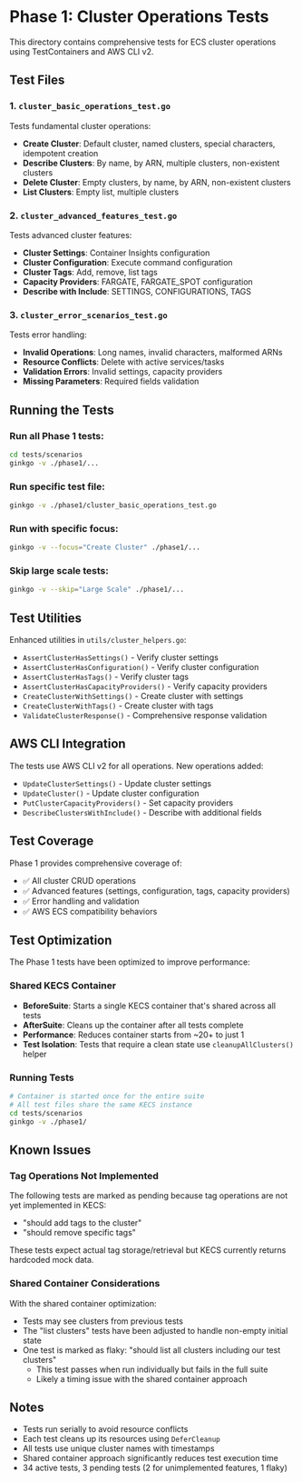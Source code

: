# Phase 1: Cluster Operations Tests

This directory contains comprehensive tests for ECS cluster operations using TestContainers and AWS CLI v2.

## Test Files

### 1. `cluster_basic_operations_test.go`
Tests fundamental cluster operations:
- **Create Cluster**: Default cluster, named clusters, special characters, idempotent creation
- **Describe Clusters**: By name, by ARN, multiple clusters, non-existent clusters
- **Delete Cluster**: Empty clusters, by name, by ARN, non-existent clusters
- **List Clusters**: Empty list, multiple clusters

### 2. `cluster_advanced_features_test.go`
Tests advanced cluster features:
- **Cluster Settings**: Container Insights configuration
- **Cluster Configuration**: Execute command configuration
- **Cluster Tags**: Add, remove, list tags
- **Capacity Providers**: FARGATE, FARGATE_SPOT configuration
- **Describe with Include**: SETTINGS, CONFIGURATIONS, TAGS

### 3. `cluster_error_scenarios_test.go`
Tests error handling:
- **Invalid Operations**: Long names, invalid characters, malformed ARNs
- **Resource Conflicts**: Delete with active services/tasks
- **Validation Errors**: Invalid settings, capacity providers
- **Missing Parameters**: Required fields validation

## Running the Tests

### Run all Phase 1 tests:
```bash
cd tests/scenarios
ginkgo -v ./phase1/...
```

### Run specific test file:
```bash
ginkgo -v ./phase1/cluster_basic_operations_test.go
```

### Run with specific focus:
```bash
ginkgo -v --focus="Create Cluster" ./phase1/...
```

### Skip large scale tests:
```bash
ginkgo -v --skip="Large Scale" ./phase1/...
```

## Test Utilities

Enhanced utilities in `utils/cluster_helpers.go`:
- `AssertClusterHasSettings()` - Verify cluster settings
- `AssertClusterHasConfiguration()` - Verify cluster configuration
- `AssertClusterHasTags()` - Verify cluster tags
- `AssertClusterHasCapacityProviders()` - Verify capacity providers
- `CreateClusterWithSettings()` - Create cluster with settings
- `CreateClusterWithTags()` - Create cluster with tags
- `ValidateClusterResponse()` - Comprehensive response validation

## AWS CLI Integration

The tests use AWS CLI v2 for all operations. New operations added:
- `UpdateClusterSettings()` - Update cluster settings
- `UpdateCluster()` - Update cluster configuration
- `PutClusterCapacityProviders()` - Set capacity providers
- `DescribeClustersWithInclude()` - Describe with additional fields

## Test Coverage

Phase 1 provides comprehensive coverage of:
- ✅ All cluster CRUD operations
- ✅ Advanced features (settings, configuration, tags, capacity providers)
- ✅ Error handling and validation
- ✅ AWS ECS compatibility behaviors

## Test Optimization

The Phase 1 tests have been optimized to improve performance:

### Shared KECS Container
- **BeforeSuite**: Starts a single KECS container that's shared across all tests
- **AfterSuite**: Cleans up the container after all tests complete
- **Performance**: Reduces container starts from ~20+ to just 1
- **Test Isolation**: Tests that require a clean state use `cleanupAllClusters()` helper

### Running Tests
```bash
# Container is started once for the entire suite
# All test files share the same KECS instance
cd tests/scenarios
ginkgo -v ./phase1/
```

## Known Issues

### Tag Operations Not Implemented
The following tests are marked as pending because tag operations are not yet implemented in KECS:
- "should add tags to the cluster" 
- "should remove specific tags"

These tests expect actual tag storage/retrieval but KECS currently returns hardcoded mock data.

### Shared Container Considerations
With the shared container optimization:
- Tests may see clusters from previous tests
- The "list clusters" tests have been adjusted to handle non-empty initial state
- One test is marked as flaky: "should list all clusters including our test clusters"
  - This test passes when run individually but fails in the full suite
  - Likely a timing issue with the shared container approach

## Notes

- Tests run serially to avoid resource conflicts
- Each test cleans up its resources using `DeferCleanup`
- All tests use unique cluster names with timestamps
- Shared container approach significantly reduces test execution time
- 34 active tests, 3 pending tests (2 for unimplemented features, 1 flaky)